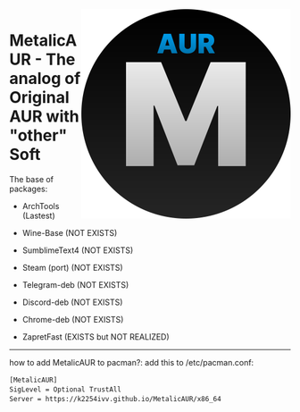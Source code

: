 <img align="right" src="https://raw.githubusercontent.com/K2254IVV/MetalicAUR/refs/heads/main/files/logo.svg" width="375" alt="">

# MetalicAUR - The analog of Original AUR with "other" Soft
The base of packages:
 - ArchTools (Lastest)
 
 - Wine-Base (NOT EXISTS)
 
 - SumblimeText4 (NOT EXISTS)
 
 - Steam (port) (NOT EXISTS)
 
 - Telegram-deb (NOT EXISTS)
 
 - Discord-deb (NOT EXISTS)
 
 - Chrome-deb (NOT EXISTS)
 
 - ZapretFast (EXISTS but NOT REALIZED)

---

how to add MetalicAUR to pacman?:
add this to /etc/pacman.conf:
```bash
[MetalicAUR]
SigLevel = Optional TrustAll
Server = https://k2254ivv.github.io/MetalicAUR/x86_64
```
